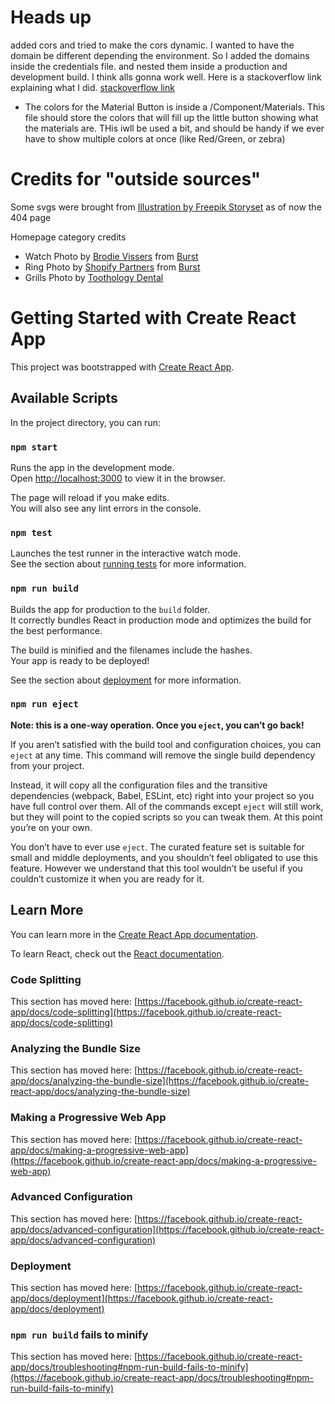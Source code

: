 # Heads up
added cors and tried to make the cors dynamic. I wanted to have the domain be different depending the environment. So I added the domains inside the credentials file. and nested them inside a production and development build. I think alls gonna work well. Here is a stackoverflow link explaining what I did. [stackoverflow link](https://stackoverflow.com/questions/49985642/rails-5-1-cors-how-to-set-different-origins-for-different-environments)


* The colors for the Material Button is inside a /Component/Materials. This file should store the colors that will fill up the little button showing what the materials are. THis iwll be used a bit, and should be handy if we ever have to show multiple colors at once (like Red/Green, or zebra)

# Credits for "outside sources"
Some svgs were brought from  <a href="https://storyset.com/web">Illustration by Freepik Storyset</a> as of now the 404 page

Homepage category credits

* Watch Photo by <a href="https://burst.shopify.com/@thenomadbrodie?utm_campaign=photo_credit&amp;utm_content=Free+Tying+Up+Boot+Laces+Photo+%E2%80%94+High+Res+Pictures&amp;utm_medium=referral&amp;utm_source=credit">Brodie Vissers</a> from <a href="https://burst.shopify.com/tie?utm_campaign=photo_credit&amp;utm_content=Free+Tying+Up+Boot+Laces+Photo+%E2%80%94+High+Res+Pictures&amp;utm_medium=referral&amp;utm_source=credit">Burst</a>
* Ring Photo by <a href="https://burst.shopify.com/@shopifypartners?utm_campaign=photo_credit&amp;utm_content=Free+Stock+Photo+of+Fist+With+Pride+Ring+%E2%80%94+HD+Images&amp;utm_medium=referral&amp;utm_source=credit">Shopify Partners</a> from <a href="https://burst.shopify.com/ring?utm_campaign=photo_credit&amp;utm_content=Free+Stock+Photo+of+Fist+With+Pride+Ring+%E2%80%94+HD+Images&amp;utm_medium=referral&amp;utm_source=credit">Burst</a>
* Grills Photo by  <a href="https://www.toothologydental.com/grills-history/"> Toothology Dental </a>


# Getting Started with Create React App

This project was bootstrapped with [Create React App](https://github.com/facebook/create-react-app).

## Available Scripts

In the project directory, you can run:

### `npm start`

Runs the app in the development mode.\
Open [http://localhost:3000](http://localhost:3000) to view it in the browser.

The page will reload if you make edits.\
You will also see any lint errors in the console.

### `npm test`

Launches the test runner in the interactive watch mode.\
See the section about [running tests](https://facebook.github.io/create-react-app/docs/running-tests) for more information.

### `npm run build`

Builds the app for production to the `build` folder.\
It correctly bundles React in production mode and optimizes the build for the best performance.

The build is minified and the filenames include the hashes.\
Your app is ready to be deployed!

See the section about [deployment](https://facebook.github.io/create-react-app/docs/deployment) for more information.

### `npm run eject`

**Note: this is a one-way operation. Once you `eject`, you can’t go back!**

If you aren’t satisfied with the build tool and configuration choices, you can `eject` at any time. This command will remove the single build dependency from your project.

Instead, it will copy all the configuration files and the transitive dependencies (webpack, Babel, ESLint, etc) right into your project so you have full control over them. All of the commands except `eject` will still work, but they will point to the copied scripts so you can tweak them. At this point you’re on your own.

You don’t have to ever use `eject`. The curated feature set is suitable for small and middle deployments, and you shouldn’t feel obligated to use this feature. However we understand that this tool wouldn’t be useful if you couldn’t customize it when you are ready for it.

## Learn More

You can learn more in the [Create React App documentation](https://facebook.github.io/create-react-app/docs/getting-started).

To learn React, check out the [React documentation](https://reactjs.org/).

### Code Splitting

This section has moved here: [https://facebook.github.io/create-react-app/docs/code-splitting](https://facebook.github.io/create-react-app/docs/code-splitting)

### Analyzing the Bundle Size

This section has moved here: [https://facebook.github.io/create-react-app/docs/analyzing-the-bundle-size](https://facebook.github.io/create-react-app/docs/analyzing-the-bundle-size)

### Making a Progressive Web App

This section has moved here: [https://facebook.github.io/create-react-app/docs/making-a-progressive-web-app](https://facebook.github.io/create-react-app/docs/making-a-progressive-web-app)

### Advanced Configuration

This section has moved here: [https://facebook.github.io/create-react-app/docs/advanced-configuration](https://facebook.github.io/create-react-app/docs/advanced-configuration)

### Deployment

This section has moved here: [https://facebook.github.io/create-react-app/docs/deployment](https://facebook.github.io/create-react-app/docs/deployment)

### `npm run build` fails to minify

This section has moved here: [https://facebook.github.io/create-react-app/docs/troubleshooting#npm-run-build-fails-to-minify](https://facebook.github.io/create-react-app/docs/troubleshooting#npm-run-build-fails-to-minify)
